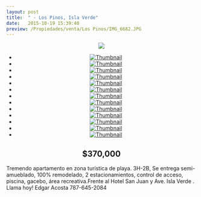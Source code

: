 ```yaml
---
layout: post
title:  " - Los Pinos, Isla Verde"
date:   2015-10-19 15:39:40
preview: /Propiedades/venta/Los Pinos/IMG_6682.JPG
---
```


<center>
	<div class="mainImg">
		<img src="/Edweb/Propiedades/venta/Los Pinos/IMG_6682.JPG" class="custom">
	</div>
	<!--aqui comienza las fotos pequeñas -->
	<ul class="thumbnails">
	  <li>
	    <a href="/Edweb/Propiedades/venta/Los Pinos/IMG_6682.JPG">
	      <img class="tumbnails" src="/Edweb/Propiedades/venta/Los Pinos/IMG_6682.JPG" alt="Thumbnail">
	    </a>
	  </li>
	  <li>
	    <a href="/Edweb/Propiedades/venta/Los Pinos/IMG_6054.JPG">
	      <img class="tumbnails" src="/Edweb/Propiedades/venta/Los Pinos/IMG_6054.JPG" alt="Thumbnail">
	    </a>
	  </li>
	  <li>
	    <a href="/Edweb/Propiedades/venta/Los Pinos/IMG_6055.JPG">
	      <img class="tumbnails" src="/Edweb/Propiedades/venta/Los Pinos/IMG_6055.JPG" alt="Thumbnail">
	    </a>
	  </li>
	  <li>
	    <a href="/Edweb/Propiedades/venta/Los Pinos/IMG_6056.JPG">
	      <img class="tumbnails" src="/Edweb/Propiedades/venta/Los Pinos/IMG_6056.JPG" alt="Thumbnail">
	    </a>
	  </li>
	  <li>
	    <a href="/Edweb/Propiedades/venta/Los Pinos/IMG_6057.JPG">
	      <img class="tumbnails" src="/Edweb/Propiedades/venta/Los Pinos/IMG_6057.JPG" alt="Thumbnail">
	    </a>
	  </li>
	  <li>
	    <a href="/Edweb/Propiedades/venta/Los Pinos/IMG_6058.JPG">
	      <img class="tumbnails" src="/Edweb/Propiedades/venta/Los Pinos/IMG_6058.JPG" alt="Thumbnail">
	    </a>
	  </li>
	  <li>
	    <a href="/Edweb/Propiedades/venta/Los Pinos/IMG_6059.JPG">
	      <img class="tumbnails" src="/Edweb/Propiedades/venta/Los Pinos/IMG_6059.JPG" alt="Thumbnail">
	    </a>
	  </li>
	  <li>
	    <a href="/Edweb/Propiedades/venta/Los Pinos/IMG_6060.JPG">
	      <img class="tumbnails" src="/Edweb/Propiedades/venta/Los Pinos/IMG_6060.JPG" alt="Thumbnail">
	    </a>
	  </li>
	  <li>
	    <a href="/Edweb/Propiedades/venta/Los Pinos/IMG_6061.JPG">
	      <img class="tumbnails" src="/Edweb/Propiedades/venta/Los Pinos/IMG_6061.JPG" alt="Thumbnail">
	    </a>
	  </li>
	  <li>
	    <a href="/Edweb/Propiedades/venta/Los Pinos/IMG_6683.JPG">
	      <img class="tumbnails" src="/Edweb/Propiedades/venta/Los Pinos/IMG_6683.JPG" alt="Thumbnail">
	    </a>
	  </li>
	  <li>
	    <a href="/Edweb/Propiedades/venta/Los Pinos/IMG_6684.JPG">
	      <img class="tumbnails" src="/Edweb/Propiedades/venta/Los Pinos/IMG_6684.JPG" alt="Thumbnail">
	    </a>
	  </li>
	  <li>
	    <a href="/Edweb/Propiedades/venta/Los Pinos/IMG_6685.JPG">
	      <img class="tumbnails" src="/Edweb/Propiedades/venta/Los Pinos/IMG_6685.JPG" alt="Thumbnail">
	    </a>
	  </li>
	  <li>
	    <a href="/Edweb/Propiedades/venta/Los Pinos/IMG_6686.JPG">
	      <img class="tumbnails" src="/Edweb/Propiedades/venta/Los Pinos/IMG_6686.JPG" alt="Thumbnail">
	    </a>
	  </li>
	</ul>
	<script src="https://ajax.googleapis.com/ajax/libs/jquery/1.9.1/jquery.min.js"></script>
	<script type="text/javascript" src="/Edweb/js/jquery.simpleGal.js"></script>
	<script>
		$(document).ready(function () {
			$('.thumbnails').simpleGal({
				mainImage: '.custom'
			});
		});
	</script>
</center>

<center><h2>$370,000</h2></center>

Tremendo apartamento en zona turística de playa. 3H-2B, Se entrega semi-amueblado, 100% remodelado, 2 estacionamientos, control de acceso, piscina, gacebo, área recreativa.Frente al Hotel San Juan y Ave. Isla Verde . Llama hoy! Edgar Acosta 787-645-2084
